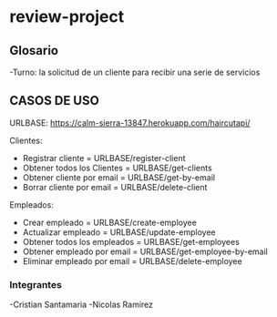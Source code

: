 # review-project

## Glosario

-Turno: la solicitud de un cliente para recibir una serie de servicios

## CASOS DE USO

URLBASE: https://calm-sierra-13847.herokuapp.com/haircutapi/

Clientes:

- Registrar cliente = URLBASE/register-client
- Obtener todos los Clientes = URLBASE/get-clients
- Obtener cliente por email = URLBASE/get-by-email
- Borrar cliente por email = URLBASE/delete-client

Empleados:

- Crear empleado = URLBASE/create-employee
- Actualizar empleado = URLBASE/update-employee
- Obtener todos los empleados = URLBASE/get-employees
- Obtener empleado por email = URLBASE/get-employee-by-email
- Eliminar empleado por email = URLBASE/delete-employee

### Integrantes

-Cristian Santamaria
-Nicolas Ramirez
